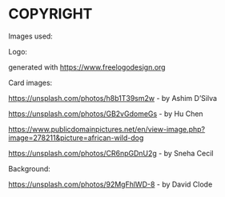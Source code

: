 # COPYRIGHT

Images used:


Logo:


generated with https://www.freelogodesign.org


Card images:


 https://unsplash.com/photos/h8b1T39sm2w - by 
Ashim D’Silva

https://unsplash.com/photos/GB2vGdomeGs - by Hu Chen 

https://www.publicdomainpictures.net/en/view-image.php?image=278211&picture=african-wild-dog

https://unsplash.com/photos/CR6npGDnU2g - by Sneha Cecil


Background: 


https://unsplash.com/photos/92MgFhlWD-8 - by David Clode


